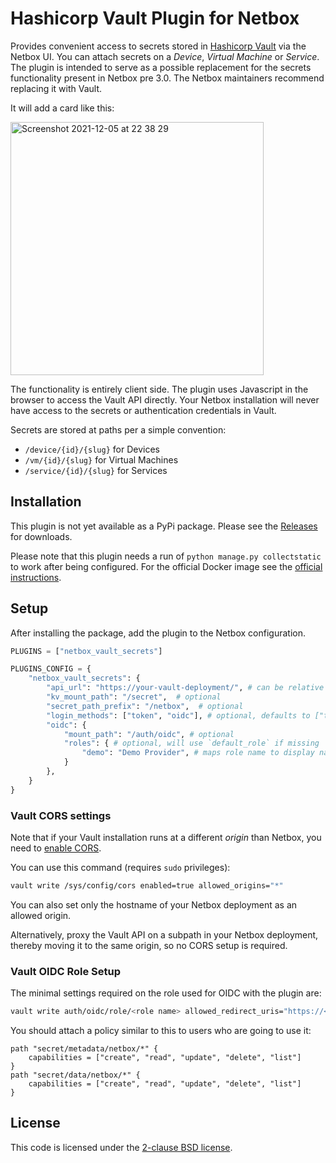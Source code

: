 # Hashicorp Vault Plugin for Netbox

Provides convenient access to secrets stored in [Hashicorp Vault](https://www.vaultproject.io/) via the Netbox UI. You can attach secrets on a _Device_, _Virtual Machine_ or _Service_. The plugin is intended to serve as a possible replacement for the secrets functionality present in Netbox pre 3.0. The Netbox maintainers recommend replacing it with Vault.

It will add a card like this:

<img width="405" alt="Screenshot 2021-12-05 at 22 38 29" src="https://user-images.githubusercontent.com/4941459/144764882-e735c08d-468a-40a3-822a-81e2b882ccba.png">

The functionality is entirely client side. The plugin uses Javascript in the browser to access the Vault API directly. Your Netbox installation will never have access to the secrets or authentication credentials in Vault.

Secrets are stored at paths per a simple convention:
- `/device/{id}/{slug}` for Devices
- `/vm/{id}/{slug}` for Virtual Machines
- `/service/{id}/{slug}` for Services

## Installation

This plugin is not yet available as a PyPi package. Please see the [Releases](https://github.com/ffddorf/netbox-vault-secrets/releases) for downloads.

Please note that this plugin needs a run of  `python manage.py collectstatic` to work after being configured. For the official Docker image see the [official instructions](https://github.com/netbox-community/netbox-docker/wiki/Using-Netbox-Plugins#custom-docker-file).

## Setup

After installing the package, add the plugin to the Netbox configuration.

```py
PLUGINS = ["netbox_vault_secrets"]

PLUGINS_CONFIG = {
    "netbox_vault_secrets": {
        "api_url": "https://your-vault-deployment/", # can be relative
        "kv_mount_path": "/secret",  # optional
        "secret_path_prefix": "/netbox",  # optional
        "login_methods": ["token", "oidc"], # optional, defaults to ["token"]
        "oidc": {
            "mount_path": "/auth/oidc", # optional
            "roles": { # optional, will use `default_role` if missing
                "demo": "Demo Provider", # maps role name to display name
            }
        },
    }
}
```

### Vault CORS settings

Note that if your Vault installation runs at a different _origin_ than Netbox, you need to [enable CORS](https://www.vaultproject.io/api/system/config-cors).

You can use this command (requires `sudo` privileges):

```sh
vault write /sys/config/cors enabled=true allowed_origins="*"
```

You can also set only the hostname of your Netbox deployment as an allowed origin.

Alternatively, proxy the Vault API on a subpath in your Netbox deployment, thereby moving it to the same origin, so no CORS setup is required.

### Vault OIDC Role Setup

The minimal settings required on the role used for OIDC with the plugin are:

```sh
vault write auth/oidc/role/<role name> allowed_redirect_uris="https://<your netbox>/plugins/vault/callback" ttl=1h
```

You should attach a policy similar to this to users who are going to use it:

```hcl
path "secret/metadata/netbox/*" {
    capabilities = ["create", "read", "update", "delete", "list"]
}
path "secret/data/netbox/*" {
    capabilities = ["create", "read", "update", "delete", "list"]
}
```

## License

This code is licensed under the [2-clause BSD license](LICENSE.md).
